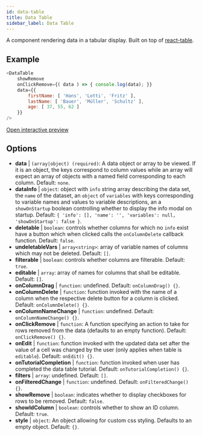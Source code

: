 ```yaml
---
id: data-table 
title: Data Table
sidebar_label: Data Table
---
```


A component rendering data in a tabular display. Built on top of [react-table](https://react-table.js.org/).

## Example

``` js
<DataTable
    showRemove
    onClickRemove={( data ) => { console.log(data); }}
    data={{ 
        firstName: [ 'Hans', 'Lotti', 'Fritz' ], 
        lastName: [ 'Bauer', 'Müller', 'Schultz' ],
        age: [ 37, 55, 62 ]
    }}
/>
```

[Open interactive preview](https://isle.heinz.cmu.edu/components/data-table)

## Options

* __data__ | `(array|object) (required)`: A data object or array to be viewed. If it is an object, the keys correspond to column values while an array will expect an array of objects with a named field corresponding to each column. Default: `none`.
* __dataInfo__ | `object`: object with `info` string array describing the data set, the `name` of the dataset, an `object` of `variables` with keys corresponding to variable names and values to variable descriptions, an a `showOnStartup` boolean controlling whether to display the info modal on startup. Default: `{
  'info': [],
  'name': '',
  'variables': null,
  'showOnStartup': false
}`.
* __deletable__ | `boolean`: controls whether columns for which no `info` exist have a button which when clicked calls the `onColumnDelete` callback function. Default: `false`.
* __undeletableVars__ | `array<string>`: array of variable names of columns which may not be deleted. Default: `[]`.
* __filterable__ | `boolean`: controls whether columns are filterable. Default: `true`.
* __editable__ | `array`: array of names for columns that shall be editable. Default: `[]`.
* __onColumnDrag__ | `function`: undefined. Default: `onColumnDrag() {}`.
* __onColumnDelete__ | `function`: function invoked with the name of a column when the respective delete button for a column is clicked. Default: `onColumnDelete() {}`.
* __onColumnNameChange__ | `function`: undefined. Default: `onColumnNameChange() {}`.
* __onClickRemove__ | `function`: A function specifying an action to take for rows removed from the data (defaults to an empty function). Default: `onClickRemove() {}`.
* __onEdit__ | `function`: function invoked with the updated data set after the value of a cell was changed by the user (only applies when table is `editable`). Default: `onEdit() {}`.
* __onTutorialCompletion__ | `function`: function invoked when user has completed the data table tutorial. Default: `onTutorialCompletion() {}`.
* __filters__ | `array`: undefined. Default: `[]`.
* __onFilteredChange__ | `function`: undefined. Default: `onFilteredChange() {}`.
* __showRemove__ | `boolean`: indicates whether to display checkboxes for rows to be removed. Default: `false`.
* __showIdColumn__ | `boolean`: controls whether to show an ID column. Default: `true`.
* __style__ | `object`: An object allowing for custom css styling. Defaults to an empty object. Default: `{}`.
